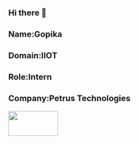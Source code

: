 ### Hi there 👋

<h3>Name:Gopika</h3>
<h3>Domain:IIOT</h3>
<h3>Role:Intern</h3>
<h3>Company:Petrus Technologies</h3>
<img src="https://petrustechnologies.com/wp-content/uploads/2022/08/color-logo.png" style='width:100px ; height:50px'>